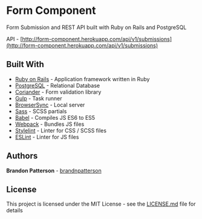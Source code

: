 # Form Component

Form Submission and REST API built with Ruby on Rails and PostgreSQL

API - [http://form-component.herokuapp.com/api/v1/submissions](http://form-component.herokuapp.com/api/v1/submissions)

## Built With

- [Ruby on Rails](https://rubyonrails.org/) - Application framework written in Ruby
- [PostgreSQL](https://www.postgresql.org/) - Relational Database
- [Coriander](https://github.com/brandnpatterson/coriander) - Form validation library
- [Gulp](https://gulpjs.com/) - Task runner
- [BrowserSync](https://browsersync.io/) - Local server
- [Sass](https://sass-lang.com/) - SCSS partials
- [Babel](https://babeljs.io/) - Compiles JS ES6 to ES5
- [Webpack](https://webpack.js.org/) - Bundles JS files
- [Stylelint](https://stylelint.io/) - Linter for CSS / SCSS files
- [ESLint](https://eslint.org/) - Linter for JS files

## Authors

**Brandon Patterson** - [brandnpatterson](https://github.com/brandnpatterson)

## License

This project is licensed under the MIT License - see the [LICENSE.md](LICENSE.md) file for details
